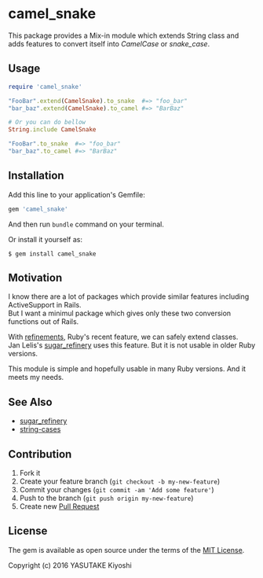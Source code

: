 # camel\_snake

This package provides a Mix-in module which extends String class and adds features
to convert itself into _CamelCase_ or *snake\_case*.

## Usage

```ruby
require 'camel_snake'

"FooBar".extend(CamelSnake).to_snake  #=> "foo_bar"
"bar_baz".extend(CamelSnake).to_camel #=> "BarBaz"

# Or you can do bellow
String.include CamelSnake

"FooBar".to_snake  #=> "foo_bar"
"bar_baz".to_camel #=> "BarBaz"
```

## Installation

Add this line to your application's Gemfile:

```ruby
gem 'camel_snake'
```

And then run `bundle` command on your terminal.

Or install it yourself as:

```
$ gem install camel_snake
```

## Motivation

I know there are a lot of packages which provide similar features including
ActiveSupport in Rails.  
But I want a minimul package which gives only these two conversion functions
out of Rails.

With [refinements](http://ruby-doc.org/core-2.3.0/doc/syntax/refinements_rdoc.html),
Ruby's recent feature, we can safely extend classes.  
Jan Lelis's [sugar_refinery](https://rubygems.org/gems/sugar_refinery) uses this
feature. But it is not usable in older Ruby versions.

This module is simple and hopefully usable in many Ruby versions.
And it meets my needs.

## See Also

- [sugar_refinery](https://rubygems.org/gems/sugar_refinery)
- [string-cases](https://rubygems.org/gems/string-cases)

## Contribution

1. Fork it
2. Create your feature branch (`git checkout -b my-new-feature`)
3. Commit your changes (`git commit -am 'Add some feature'`)
4. Push to the branch (`git push origin my-new-feature`)
5. Create new [Pull Request](../../pull/new/master)

## License

The gem is available as open source under the terms of the [MIT License](http://opensource.org/licenses/MIT).

Copyright (c) 2016 YASUTAKE Kiyoshi
